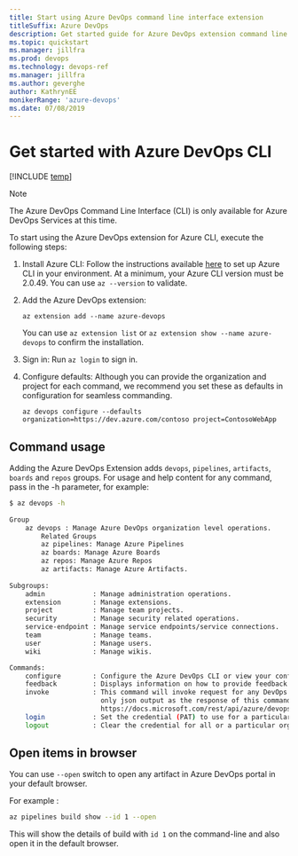 ```yaml
---
title: Start using Azure DevOps command line interface extension
titleSuffix: Azure DevOps 
description: Get started guide for Azure DevOps extension command line interface 
ms.topic: quickstart
ms.manager: jillfra
ms.prod: devops 
ms.technology: devops-ref
ms.manager: jillfra 
ms.author: geverghe
author: KathrynEE
monikerRange: 'azure-devops'
ms.date: 07/08/2019
---
```


# Get started with Azure DevOps CLI

[!INCLUDE [temp](../_shared/version-vsts-only.md)] 

> [!NOTE]  
> The Azure DevOps Command Line Interface (CLI) is only available for Azure DevOps Services at this time. 


To start using the Azure DevOps extension for Azure CLI, execute the following steps:

1. Install Azure CLI: Follow the instructions available [here](https://docs.microsoft.com/cli/azure/install-azure-cli?view=azure-cli-latest) to set up Azure CLI in your environment. At a minimum, your Azure CLI version must be 2.0.49. You can use `az --version` to validate.

2. Add the Azure DevOps extension:

    ```
	az extension add --name azure-devops
    ```

	You can use `az extension list` or `az extension show --name azure-devops` to confirm the installation.

3. Sign in: Run `az login` to sign in.

4. Configure defaults: Although you can provide the organization and project for each command, we recommend you set these as defaults in configuration for seamless commanding.

    ```
	az devops configure --defaults organization=https://dev.azure.com/contoso project=ContosoWebApp
    ```

## Command usage

Adding the Azure DevOps Extension adds `devops`, `pipelines`, `artifacts`, `boards` and `repos` groups.
For usage and help content for any command, pass in the -h parameter, for example:

```bash
$ az devops -h
   
Group
    az devops : Manage Azure DevOps organization level operations.
        Related Groups
        az pipelines: Manage Azure Pipelines
        az boards: Manage Azure Boards
        az repos: Manage Azure Repos
        az artifacts: Manage Azure Artifacts.
   
Subgroups:
    admin            : Manage administration operations.
    extension        : Manage extensions.
    project          : Manage team projects.
    security         : Manage security related operations.
    service-endpoint : Manage service endpoints/service connections.
    team             : Manage teams.
    user             : Manage users.
    wiki             : Manage wikis.

Commands:
    configure        : Configure the Azure DevOps CLI or view your configuration.
    feedback         : Displays information on how to provide feedback to the Azure DevOps CLI team.
    invoke           : This command will invoke request for any DevOps area and resource. Please use
                       only json output as the response of this command is not fixed. Helpful docs -
                       https://docs.microsoft.com/rest/api/azure/devops/.
    login            : Set the credential (PAT) to use for a particular organization.
    logout           : Clear the credential for all or a particular organization.
```

## Open items in browser

You can use `--open` switch to open any artifact in Azure DevOps portal in your default browser.

For example :

```bash
az pipelines build show --id 1 --open
```

This will show the details of build with `id 1` on the command-line and also open it in the default browser.